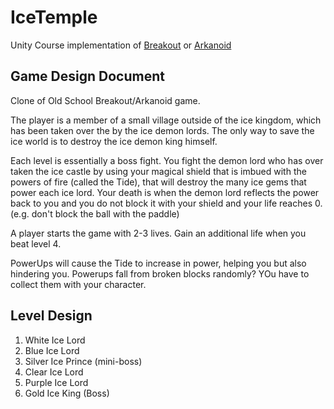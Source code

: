 # IceTemple

Unity Course implementation of [Breakout](https://en.wikipedia.org/wiki/Breakout_(video_game)) or [Arkanoid](https://en.wikipedia.org/wiki/Arkanoid)

## Game Design Document

Clone of Old School Breakout/Arkanoid game.

The player is a member of a small village outside of the ice kingdom, which has been taken over the by the ice demon lords.
The only way to save the ice world is to destroy the ice demon king himself.

Each level is essentially a boss fight. You fight the demon lord who has over taken the ice castle by using your magical shield
that is imbued with the powers of fire (called the Tide), that will destroy the many ice gems that power each ice lord. Your death is when the demon lord reflects the power back to you and you do not block it with your shield and your life reaches 0. (e.g. don't block the ball with the paddle)

A player starts the game with 2-3 lives. Gain an additional life when you beat level 4.

PowerUps will cause the Tide to increase in power, helping you but also hindering you. Powerups fall from broken blocks randomly? YOu have to collect them with your character.

## Level Design

1. White Ice Lord
2. Blue Ice Lord
3. Silver Ice Prince (mini-boss)
4. Clear Ice Lord
5. Purple Ice Lord
6. Gold Ice King (Boss)
